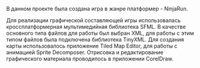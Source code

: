 В данном проекте была создана игра в жанре платформер - NinjaRun. 

Для реализации графической составляющей игры использовалась кроссплатформерная мультимедийная библиотека SFML.
В качестве основного типа файлов для работы был выбран XML, для работы с этим типом файлов была подключена библиотека TinyXML. 
Для создания карты использовалось приложение Tiled Map Editor, для работы с анимацией Sprite Decomposer. 
Отрисовка и редактирование графического материала проводилось в приложении CorelDraw.
